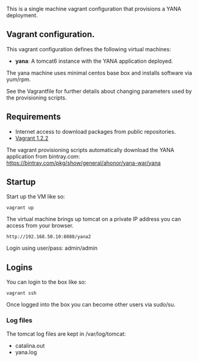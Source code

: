 This is a single machine vagrant configuration that
provisions a YANA deployment.

## Vagrant configuration.

This vagrant configuration defines the following virtual machines:

* **yana**: A tomcat6 instance with the YANA application deployed.

The yana machine uses minimal centos base box and installs software via yum/rpm.

See the Vagrantfile for further details about changing parameters used
by the provisioning scripts.

## Requirements

* Internet access to download packages from public repositories.
* [Vagrant 1.2.2](http://downloads.vagrantup.com)

The vagrant provisioning scripts automatically 
download the YANA application from
bintray.com: https://bintray.com/pkg/show/general/ahonor/yana-war/yana

## Startup

Start up the VM like so:

    vagrant up 

The virtual machine brings up tomcat on a private IP address you can
access from your browser.

    http://192.168.50.10:8080/yana2
    
Login using user/pass: admin/admin


## Logins

You can login to the box like so:

    vagrant ssh

Once logged into the box you can become other users via
sudo/su.

### Log files

The tomcat log files are kept in /var/log/tomcat:

* catalina.out
* yana.log
